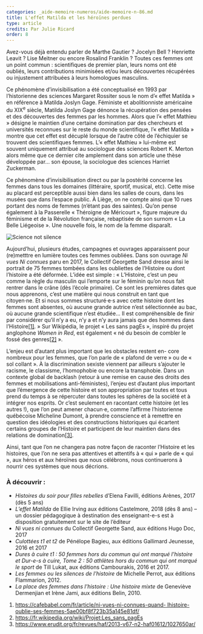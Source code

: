 ```yaml
---
categories: _aide-memoire-numeros/aide-memoire-n-86.md
title: L'effet Matilda et les héroïnes perdues
type: article
credits: Par Julie Ricard
order: 8
---
```

Avez-vous déjà entendu parler  de  Marthe  Gautier ? Jocelyn Bell ? Henriette Leavit ? Lise Meitner ou encore Rosalind Franklin ? Toutes ces femmes ont un point commun : scientifiques de premier plan, leurs noms ont été oubliés, leurs contributions minimisées et/ou leurs découvertes récupérées ou injustement attribuées à leurs homologues
 masculins.

Ce phénomène d’invisibilisation a été conceptualisé en 1993 par l’historienne des sciences Margaret Rossiter sous le nom d’« effet Matilda » en référence à Matilda Joslyn Gage. Féministe et abolitionniste américaine du XIX<sup>e</sup> siècle, Matilda Joslyn Gage dénonce la récupération des pensées et des découvertes des femmes par les hommes. Alors que l’« effet Mathieu » désigne le maintien d’une certaine domination par des chercheurs et universités reconnues sur le reste du monde scientifique, l’« effet Matilda » montre que cet effet est décuplé lorsque de l’autre côté de l’échiquier se trouvent des scientifiques femmes. L’« effet Mathieu » lui-même est souvent uniquement attribué au sociologue des sciences Robert K. Merton alors même que ce dernier cite amplement dans son article une thèse développée par… son épouse, la sociologue des sciences Harriet Zuckerman.

Ce phénomène d’invisibilisation direct ou par la postérité concerne les femmes dans tous les domaines (littéraire, sportif, musical, etc). Cette mise au placard est perceptible aussi bien dans les salles de cours, dans les musées que dans l’espace public. À Liège, on ne compte ainsi que 10 rues portant des noms de femmes (n’étant pas des saintes). Qu’on pense également à la Passerelle « Théroigne de Méricourt », figure majeure du féminisme et de la Révolution française, rebaptisée de son surnom « La Belle Liégeoise ». Une nouvelle fois, le nom de la femme disparaît.



![Science not silence](/assets/uploads/am-86-science-not-silence.jpg)



Aujourd’hui, plusieurs études, campagnes et ouvrages apparaissent pour (re)metttre en lumière toutes ces femmes oubliées. Dans son ouvrage _Ni vues Ni connues_ paru en 2017, le Collectif Georgette Sand dresse ainsi le portrait de 75 femmes tombées dans les oubliettes de l’Histoire ou dont l’histoire a été déformée. L’idée est simple : « L’Histoire, c’est un peu comme la règle du masculin qui l’emporte sur le féminin qu’on nous fait rentrer dans le crâne (dès l’école primaire). Ce sont les premières dates que nous apprenons, c’est une matière qui nous construit en tant que citoyen·ne. Et si nous sommes structuré·e·s avec cette histoire dont les femmes sont absentes, où aucune grande autrice n’est sélectionnée au bac, où aucune grande scientifique n’est étudiée… Il est compréhensible de finir par considérer qu’il n’y a eu, n’y a et n’y aura jamais que des hommes dans l’Histoire[[1]](#footnote-1). » Sur Wikipédia, le projet « Les sans pagEs », inspiré du projet anglophone _Women in Red_, est également « né du besoin de combler le fossé des genres[[2]](#footnote-2) ».

L’enjeu est d’autant plus important que les obstacles restent en- core nombreux pour les femmes, que l’on parle de « plafond de verre » ou de « sol collant ». À la discrimination sexiste viennent par ailleurs s’ajouter le racisme, le classisme, l’homophobie ou encore la transphobie. Dans un contexte global de backlash (retour à une remise en cause des droits des femmes et mobilisations anti-féministes), l’enjeu est d’autant plus important que l’émergence de cette histoire et son appropriation par toutes et tous prend du temps à se répercuter dans toutes les sphères de la société et à intégrer nos esprits. Or c’est seulement en racontant cette histoire (et les autres !), que l’on peut amener chacun·e, comme l’affirme l’historienne québécoise Micheline Dumont, à prendre conscience et à remettre en question des idéologies et des constructions historiques qui écartent certains groupes de l’Histoire et participent de leur maintien dans des relations de domination[[3]](#footnote-3).

Ainsi, tant que l’on ne changera pas notre façon de raconter l’Histoire et les histoires, que l’on ne sera pas attentives et attentifs à « qui » parle de « qui », aux héros et aux héroïnes que nous célébrons, nous continuerons à nourrir ces systèmes que nous décrions.

### À découvrir :

* _Histoires du soir pour ﬁlles rebelles_ d’Elena Favilli, éditions Arènes, 2017 (dès 5 ans)
* _L’effet Matilda_ de Ellie Irving aux éditions Castelmore, 2018
 (dès 8 ans) – un dossier pédagogique à destination des enseignant-e-s est à disposition gratuitement sur le site de l’éditeur
* _Ni vues ni connues_ du Collectif Georgette Sand, aux éditions Hugo Doc, 2017
* _Culottées t1 et t2_ de Pénélope Bagieu, aux éditions Gallimard
 Jeunesse, 2016 et 2017
* _Dures à cuire t1 : 50 femmes hors du commun qui ont marqué l’histoire et Dur-e-s à cuire, Tome 2 : 50 athlètes hors du commun qui ont marqué le sport_ de Till Lukat, aux éditions
 Cambourakis, 2016 et 2017.
* _Les femmes ou les silences de l’histoire_ de Michelle Perrot, aux éditions Flammarion, 2012.
* _La place des femmes dans l’histoire : Une histoire mixte_ de
 Geneviève Dermenjian et Irène Jami, aux éditions Belin, 2010.

1. [https://cafebabel.com/fr/article/ni-vues-ni-connues-quand- lhistoire-oublie-ses-femmes-5ae00bf8f723b35a145e81df/
](https://cafebabel.com/fr/article/ni-vues-ni-connues-quand-lhistoire-oublie-ses-femmes-5ae00bf8f723b35a145e81df/)
2. [https://fr.wikipedia.org/wiki/Projet:Les_sans_pagEs
](https://fr.wikipedia.org/wiki/Projet:Les_sans_pagEs)
3. [https://www.erudit.org/fr/revues/haf/2013-v67-n2-haf01612/1027650ar/
](https://www.erudit.org/fr/revues/haf/2013-v67-n2-haf01612/1027650ar/)

